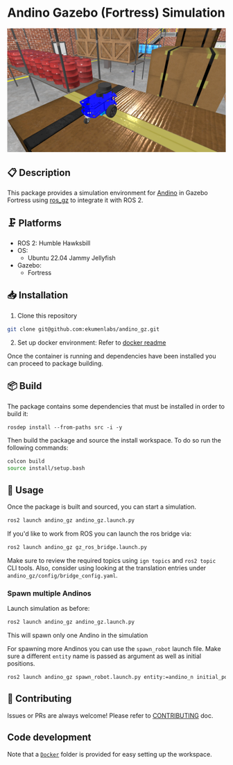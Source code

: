 # Andino Gazebo (Fortress) Simulation


<img src="./docs/media/andino_gz.png" width="800"/>

## :clipboard: Description

This package provides a simulation environment for [Andino](https://github.com/Ekumen-OS/andino) in Gazebo Fortress using [ros_gz](https://github.com/gazebosim/ros_gz) to integrate it with ROS 2.

## :clamp: Platforms

- ROS 2: Humble Hawksbill
- OS:
  - Ubuntu 22.04 Jammy Jellyfish
- Gazebo:
  - Fortress

## :inbox_tray: Installation

1. Clone this repository

```sh
git clone git@github.com:ekumenlabs/andino_gz.git
```

2. Set up docker environment:
Refer to [docker readme](docker/README.md)

Once the container is running and dependencies have been installed you can proceed to package building.

## :package: Build

The package contains some dependencies that must be installed in order to build it:

```
rosdep install --from-paths src -i -y
```

Then build the package and source the install workspace. To do so run the following commands:

```sh
colcon build
source install/setup.bash
```

## :rocket: Usage

Once the package is built and sourced, you can start a simulation.

  ```sh
  ros2 launch andino_gz andino_gz.launch.py
  ```

If you'd like to work from ROS you can launch the ros bridge via:

  ```sh
  ros2 launch andino_gz gz_ros_bridge.launch.py
  ```

Make sure to review the required topics using `ign topics` and `ros2 topic` CLI tools.
Also, consider using looking at the translation entries under `andino_gz/config/bridge_config.yaml`.

### Spawn multiple Andinos

Launch simulation as before:
  ```sh
  ros2 launch andino_gz andino_gz.launch.py
  ```

This will spawn only one Andino in the simulation

For spawning more Andinos you can use the `spawn_robot` launch file. Make sure a different `entity` name is passed as argument as well as initial positions.
  ```sh
  ros2 launch andino_gz spawn_robot.launch.py entity:=andino_n initial_pose_x:=1 initial_pose_y:=1
  ```

## :raised_hands: Contributing

Issues or PRs are always welcome! Please refer to [CONTRIBUTING](CONTRIBUTING.md) doc.

## Code development

Note that a [`Docker`](./docker) folder is provided for easy setting up the workspace.
